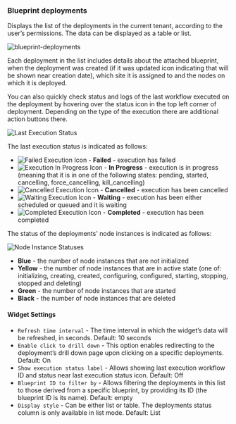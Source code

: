 ### Blueprint deployments
Displays the list of the deployments in the current tenant, according to the user’s permissions. The data can be displayed as a table or list. 

![blueprint-deployments](https://docs.cloudify.co/5.0.5/images/ui/widgets/blueprint-deployments.png)

Each deployment in the list includes details about the attached blueprint, when the deployment was created (if it was updated icon indicating that will be shown near creation date),
which site it is assigned to and the nodes on which it is deployed.

You can also quickly check status and logs of the last workflow executed on the deployment by hovering over the status icon in the top left corner of deployment. Depending on the type of the execution there are additional action buttons there.

![Last Execution Status](https://docs.cloudify.co/5.0.5/images/ui/widgets/blueprint-deployments_last-execution-status.png) 

The last execution status is indicated as follows:

* ![Failed Execution Icon](https://docs.cloudify.co/5.0.5/images/ui/icons/execution-failed-icon.png) - **Failed** - execution has failed
* ![Execution In Progress Icon](https://docs.cloudify.co/5.0.5/images/ui/icons/execution-in-progress-icon.png) - **In Progress** - execution is in progress (meaning that it is in one of the following states: pending, started, cancelling, force_cancelling, kill_cancelling)
* ![Cancelled Execution Icon](https://docs.cloudify.co/5.0.5/images/ui/icons/execution-cancelled-icon.png) - **Cancelled** - execution has been cancelled
* ![Waiting Execution Icon](https://docs.cloudify.co/5.0.5/images/ui/icons/execution-waiting-icon.png) - **Waiting** - execution has been either scheduled or queued and it is waiting
* ![Completed Execution Icon](https://docs.cloudify.co/5.0.5/images/ui/icons/execution-completed-icon.png) - **Completed** - execution has been completed


The status of the deployments' node instances is indicated as follows:

![Node Instance Statuses](https://docs.cloudify.co/5.0.5/images/ui/widgets/blueprint-deployments_node-statuses.png)

* **Blue** - the number of node instances that are not initialized
* **Yellow** - the number of node instances that are in active state (one of: initializing, creating, created, configuring, configured, starting, stopping, stopped and deleting)
* **Green** - the number of node instances that are started
* **Black** - the number of node instances that are deleted

#### Widget Settings
* `Refresh time interval` - The time interval in which the widget’s data will be refreshed, in seconds. Default: 10 seconds
* `Enable click to drill down` - This option enables redirecting to the deployment’s drill down page upon clicking on a specific deployments. Default: On
* `Show execution status label` - Allows showing last execution workflow ID and status near last execution status icon. Default: Off
* `Blueprint ID to filter by` - Allows filtering the deployments in this list to those derived from a specific blueprint, by providing its ID (the blueprint ID is its name). Default: empty
* `Display style` - Can be either list or table. The deployments status column is only available in list mode.  Default: List
